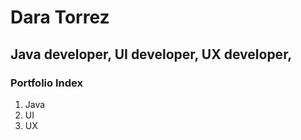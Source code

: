 # Dara Torrez 
## Java developer, UI developer, UX developer,

### Portfolio Index
1. Java
2. UI
3. UX
